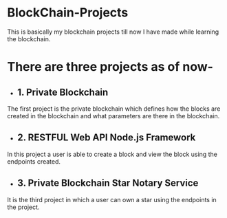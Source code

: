 # BlockChain-Projects
This is basically my blockchain projects till now I have made while learning the blockchain.

# There are three projects as of now-

* ## 1. Private Blockchain
The first project is the private blockchain which defines how the blocks are created in the blockchain and what parameters are there
in the blockchain.

* ## 2. RESTFUL Web API Node.js Framework
In this project a user is able to create a block and view the block using the endpoints created.

* ## 3. Private Blockchain Star Notary Service
It is the third project in which a user can own a star using the endpoints in the project.
